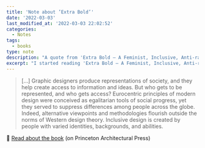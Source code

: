 ```yaml
---
title: 'Note about ’Extra Bold’'
date: '2022-03-03'
last_modified_at: '2022-03-03 22:02:52'
categories:
  - Notes
tags:
  - books
type: note
description: "A quote from 'Extra Bold – A Feminist, Inclusive, Anti-racist, Nonbinary Field Guide for Graphic Designers'."
excerpt: "I started reading 'Extra Bold – A Feminist, Inclusive, Anti-racist, Nonbinary Field Guide for Graphic Designers'."
---
```

> [...] Graphic designers produce representations of society, and they help create access to information and ideas. But who gets to be represented, and who gets access? Eurocentric principles of modern design were conceived as egalitarian tools of social progress, yet they served to suppress differences among people across the globe. Indeed, alternative viewpoints and methodologies flourish outside the norms of Western design theory. Inclusive design is created by people with varied identities, backgrounds, and abilities.

<p class="detached">🔗 <a href="https://papress.com/products/extra-bold" title="Check the book">Read about the book</a> (on Princeton Architectural Press)</p>